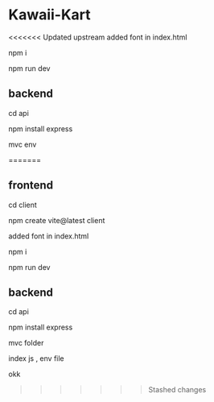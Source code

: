 # Kawaii-Kart

<<<<<<< Updated upstream
 added font in index.html 
 
 npm i 
 
 npm run dev 

 ## backend
 cd api 

 npm install express

 mvc env 

 

 
 
 
=======
## frontend

cd client

npm create vite@latest client

added font in index.html

npm i

npm run dev

## backend

cd api

npm install express

mvc folder

index js , env file



okk
>>>>>>> Stashed changes

